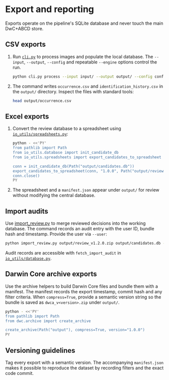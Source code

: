 # Export and reporting

Exports operate on the pipeline's SQLite database and never touch the main DwC+ABCD store.

## CSV exports

1. Run [`cli.py`](../cli.py) to process images and populate the local database. The
   `--input`, `--output`, `--config` and repeatable `--engine` options control the run.

   ```bash
   python cli.py process --input input/ --output output/ --config config/local.toml --engine tesseract
   ```

2. The command writes `occurrence.csv` and `identification_history.csv` in the
   `output/` directory. Inspect the files with standard tools:

   ```bash
   head output/occurrence.csv
   ```

## Excel exports

1. Convert the review database to a spreadsheet using
   [`io_utils/spreadsheets.py`](../io_utils/spreadsheets.py):

   ```bash
   python - <<'PY'
   from pathlib import Path
   from io_utils.database import init_candidate_db
   from io_utils.spreadsheets import export_candidates_to_spreadsheet

   conn = init_candidate_db(Path("output/candidates.db"))
   export_candidates_to_spreadsheet(conn, "1.0.0", Path("output/review.xlsx"))
   conn.close()
   PY
   ```

2. The spreadsheet and a `manifest.json` appear under `output/` for review
   without modifying the central database.

## Import audits

Use [import_review.py](../import_review.py) to merge reviewed decisions into the
working database. The command records an audit entry with the user ID, bundle
hash and timestamp. Provide the user via `--user`:

```bash
python import_review.py output/review_v1.2.0.zip output/candidates.db --schema-version 1.2.0 --user alice
```

Audit records are accessible with `fetch_import_audit` in
[`io_utils/database.py`](../io_utils/database.py).

## Darwin Core archive exports

Use the archive helpers to build Darwin Core files and bundle them with a
manifest. The manifest records the export timestamp, commit hash and any filter
criteria. When `compress=True`, provide a semantic version string so the bundle
is saved as `dwca_v<version>.zip` under `output/`.

```bash
python - <<'PY'
from pathlib import Path
from dwc.archive import create_archive

create_archive(Path("output"), compress=True, version="1.0.0")
PY
```

## Versioning guidelines

Tag every export with a semantic version. The accompanying `manifest.json` makes
it possible to reproduce the dataset by recording filters and the exact code
commit.

